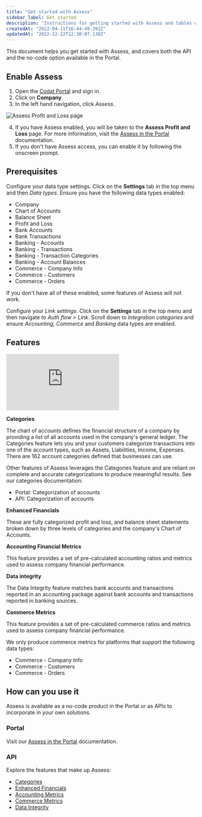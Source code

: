 ```yaml
---
title: "Get started with Assess"
sidebar_label: Get started
description: "Instructions for getting started with Assess and tables of supported features for accounting, banking and commerce data sources"
createdAt: "2022-04-11T16:44:49.392Z"
updatedAt: "2022-12-22T12:30:07.138Z"
---
```


This document helps you get started with Assess, and covers both the API and the no-code option available in the Portal.

## Enable Assess

1. Open the <a href="https://app.codat.io" target="_blank">Codat Portal</a> and sign in.
2. Click on **Company**.
3. In the left hand navigation, click _Assess_.

![Assess Profit and Loss page](/img/old/cdf1e35-Banner_1.png)

4. If you have Assess enabled, you will be taken to the **Assess Profit and Loss** page. For more information, visit the [Assess in the Portal](/assess/portal/overview) documentation.
5. If you don't have Assess access, you can enable it by following the onscreen prompt.

## Prerequisites

Configure your data type settings. Click on the **Settings** tab in the top menu and then _Data types_. Ensure you have the following data types enabled:

- Company
- Chart of Accounts
- Balance Sheet
- Profit and Loss
- Bank Accounts
- Bank Transactions
- Banking - Accounts
- Banking - Transactions
- Banking - Transaction Categories
- Banking - Account Balances
- Commerce - Company Info
- Commerce - Customers
- Commerce - Orders

If you don't have all of these enabled, some features of Assess will not work.

Configure your _Link settings_. Click on the **Settings** tab in the top menu and then navigate to _Auth flow > Link_. Scroll down to _Integration categories_ and ensure _Accounting_, _Commerce_ and _Banking_ data types are enabled.

## Features

<iframe
  src="https://docs.google.com/spreadsheets/d/e/2PACX-1vQXnkKj3esBrzpD--pKV_tVTfTHxDPpxz8BBFe2SjcNt6kB2-qcTFDxEye3kxHWu91mYRzLoCjYfpHH/pubhtml?gid=1429551319&amp;single=true&amp;widget=true&amp;headers=false"
  frameborder="0"
  style={{ top: 0, left: 0, width: "100%", height: "660px" }}
></iframe>

**Categories**

The chart of accounts defines the financial structure of a company by providing a list of all accounts used in the company's general ledger. The Categories feature lets you and your customers categorize transactions into one of the account types, such as Assets, Liabilities, Income, Expenses. There are 162 account categories defined that businesses can use.

Other features of Assess leverages the Categories feature and are reliant on complete and accurate categorizations to produce meaningful results. See our categories documentation:

- Portal: Categorization of accounts
- API: Categorization of accounts

**Enhanced Financials**

These are fully categorized profit and loss, and balance sheet statements broken down by three levels of categories and the company's Chart of Accounts.

**Accounting Financial Metrics**

This feature provides a set of pre-calculated accounting ratios and metrics used to assess company financial performance.

**Data integrity**

The Data Integrity feature matches bank accounts and transactions reported in an accounting package against bank accounts and transactions reported in banking sources.

**Commerce Metrics**

This feature provides a set of pre-calculated commerce ratios and metrics used to assess company financial performance.

We only produce commerce metrics for platforms that support the following data types:

- Commerce - Company Info
- Commerce - Customers
- Commerce - Orders

## How can you use it

Assess is available as a no-code product in the Portal or as APIs to incorporate in your own solutions.

### Portal

Visit our [Assess in the Portal](/assess/portal/overview) documentation.

### API

Explore the features that make up Assess:

- [Categories](/assess/categories)
- [Enhanced Financials](/assess/reports/enhanced-financials/financials)
- [Accounting Metrics](/assess/metrics/accounting/api-financial-metrics)
- [Commerce Metrics](/assess/metrics/commerce/overview)
- [Data Integrity](/assess/data-integrity)
